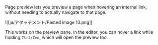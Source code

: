 Page preview lets you preview a page when hovering an internal link, without needing to actually navigate to that page.

![[ja/アタッチメント/Pasted image 13.png]]

This works on the preview pane. In the editor, you can hover a link while holding `Ctrl/Cmd`, which will open the preview too.
